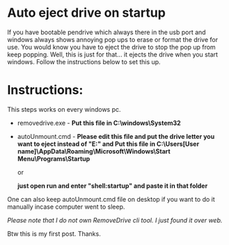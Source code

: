 <h1>Auto eject drive on startup</h1>

<p>If you have bootable pendrive which always there in the usb port and windows always shows annoying pop ups to erase or format the drive for use. You would know you have to eject the drive to stop the pop up from keep popping. Well, this is just for that... it ejects the drive when you start windows. Follow the instructions below to set this up.</p>


<h1>Instructions:</h1>

This steps works on every windows pc.

* removedrive.exe - <strong>Put this file in C:\windows\System32</strong>

* autoUnmount.cmd - <strong>Please edit this file and put the drive letter you want to eject instead of "E:" and Put this file in C:\Users\[User name]\AppData\Roaming\Microsoft\Windows\Start Menu\Programs\Startup</strong>

  or 

  <strong>just open run and enter "shell:startup" and paste it in that folder</strong>
  
One can also keep autoUnmount.cmd file on desktop if you want to do it manually incase computer went to sleep.

<i>Please note that I do not own RemoveDrive cli tool. I just found it over web.</i>



Btw this is my first post.
Thanks.
